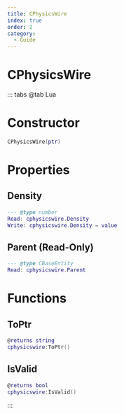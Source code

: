 ```yaml
---
title: CPhysicsWire
index: true
order: 2
category:
  - Guide
---
```


# CPhysicsWire

::: tabs
@tab Lua
# Constructor
```lua
CPhysicsWire(ptr)
```
# Properties
## Density 
```lua
--- @type number
Read: cphysicswire.Density
Write: cphysicswire.Density = value
```
## Parent (Read-Only)
```lua
--- @type CBaseEntity
Read: cphysicswire.Parent
```
# Functions
## ToPtr
```lua
@returns string
cphysicswire:ToPtr()
```
## IsValid
```lua
@returns bool
cphysicswire:IsValid()
```

:::